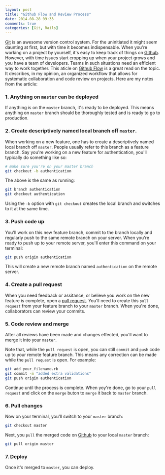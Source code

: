 ```yaml
---
layout: post
title: "Github Flow and Review Process"
date: 2014-08-28 09:33
comments: true
categories: [Git, Rails]
---
```


<!-- more -->

[Git](http://git-scm.com/) is an awesome version control system. For the uninitiated it might seem daunting at first, but with time it becomes indispensable. When you're working on a project by yourself, it's easy to keep track of things on [Github](https://github.com/). However, with time issues start cropping up when your project grows and you have a team of developers. Teams in such situations need an efficient way to work together. This aticle on [Github Flow](http://scottchacon.com/2011/08/31/github-flow.html) is a great read on the topic. It describes, in my opinion, an organized workflow that allows for systematic collaboration and code review on projects. Here are my notes from the article:

### 1. Anything on `master` can be deployed

If anything is on the `master` branch, it's ready to be deployed. This means anything on `master` branch should be thoroughly tested and is ready to go to production.

### 2. Create descriptively named local branch off `master`.

When working on a new feature, one has to create a descriptively named local branch off `master`. People usually refer to this branch as a feature branch. Say you're working on a new feature for authentication, you'll typically do something like so:

```bash
# make sure you're on your master branch
git checkout -b authentication
```

The above is the same as running:

```bash
git branch authentication
git checkout authentication
```

Using the `-b` option with `git checkout` creates the local branch and switches to it at the same time.

### 3. Push code up

You'll work on this new feature branch, commit to the branch locally and regularly push to the same remote branch on your server. When you're ready to push up to your remote server, you'll enter this command on your terminal:

```bash
git push origin authentication
```

This will create a new remote branch named `authentication` on the remote server.


### 4. Create a pull request

When you need feedback or assitance, or believe you work on the new feature is complete, open a [pull request](https://help.github.com/articles/creating-a-pull-request). You'll need to create this `pull request` from your feature branch to your `master` branch. When you're done, collaborators can review your commits.


### 5. Code review and merge

After all reviews have been made and changes effected, you'll want to merge it into your `master`.

Note that, while the `pull request` is open, you can still `commit` and `push` code up to your remote feature branch. This means any correction can be made while the `pull request` is open. For example:

```bash
git add your_filename.rb
git commit -m "added extra validations"
git push origin authentication
```

Continue until the process is complete. When yoy're done, go to your `pull request` and click on the `merge` buton to `merge` it back to `master` branch.

### 6. Pull changes

Now on your terminal, you'll switch to your `master` branch:

```bash
git checkout master
```

Next, you `pull` the merged code on [Github](https://github.com/) to your local `master` branch:

```bash
git pull origin master
```

### 7. Deploy
Once it's merged to `master`, you can deploy.
